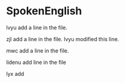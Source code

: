 # SpokenEnglish

lvyu add a line in the file.

zjl add a line in the file.  lvyu modified this line.

mwc add a line in the file.

lidenu add line in the file

lyx add
